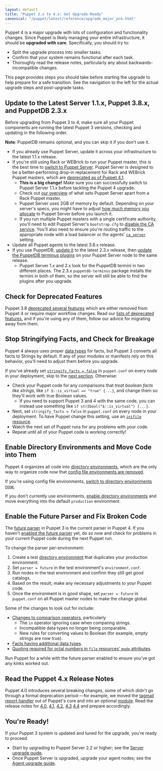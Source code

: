```yaml
---
layout: default
title: "Puppet 3.x to 4.x: Get Upgrade-Ready"
canonical: "/puppet/latest/reference/upgrade_major_pre.html"
---
```


Puppet 4 is a major upgrade with lots of configuration and functionality changes. Since Puppet is likely managing your entire infrastructure, it should be **upgraded with care**. Specifically, you should try to:

- Split the upgrade process into smaller tasks.
- Confirm that your system remains functional after each task.
- Thoroughly read the release notes, particularly any about backwards-incompatible changes.

This page provides steps you should take before starting the upgrade to help prepare for a safe transition. See the navigation to the left for the actual upgrade steps and post-upgrade tasks.

## Update to the Latest Server 1.1.x, Puppet 3.8.x, and PuppetDB 2.3.x

Before upgrading from Puppet 3 to 4, make sure all your Puppet components are running the latest Puppet 3 versions, checking and updating in the following order.

**Note**: PuppetDB remains optional, and you can skip it if you don't use it.

- If you already use Puppet Server, update it across your infrastructure to the latest 1.1.x release.
- If you're still using Rack or WEBrick to run your Puppet master, this is the best time to [switch to Puppet Server](/puppetserver/1.1/install_from_packages.html). Puppet Server is designed to be a better-performing drop-in replacement for Rack and WEBrick Puppet masters, which are [deprecated as of Puppet 4.1](/puppet/4.1/reference/release_notes.html#deprecated-rack-and-webrick-web-servers-for-puppet-master).
  - **This is a big change!** Make sure you can successfully switch to Puppet Server 1.1.x before tackling the Puppet 4 upgrade.
  - Check out [our overview](/puppetserver/latest/puppetserver_vs_passenger.html) of what sets Puppet Server apart from a Rack Puppet master.
  - Puppet Server uses 2GB of memory by default. Depending on your server's specs, you might have to adjust [how much memory you allocate](/puppetserver/1.1/install_from_packages.html#memory-allocation) to Puppet Server before you launch it.
  - If you run multiple Puppet masters with a single certificate authority, you'll need to edit Puppet Server's `bootstrap.cfg` to [disable the CA service](/puppetserver/1.1/external_ca_configuration.html#disabling-the-internal-puppet-ca-service). You'll also need to ensure you're routing traffic to the appropriate node with a load balancer or the agents' [`ca_server`](./configuration.html#caserver) setting.
- Update all Puppet agents to the latest 3.8.x release.
- If you use PuppetDB, [update it](/puppetdb/2.3/upgrade.html) to the latest 2.3.x release, then [update the PuppetDB terminus plugins](/puppetdb/2.3/upgrade.html#upgrading-the-terminus-plugins) on your Puppet Server node to the same release.
    - Puppet Server 1.x and 2.x look for the PuppetDB termini in two different places. The 2.3.x `puppetdb-terminus` package installs the termini in both of them, so the server will still be able to find the plugins after you upgrade.

## Check for Deprecated Features

[deprecations]: /puppet/3.8/reference/deprecated_summary.html

Puppet 3.8 [deprecated several features][deprecations] which are either removed from Puppet 4 or require major workflow changes. Read our [lists of deprecated features][deprecations], and if you're using any of them, follow our advice for migrating away from them.

## Stop Stringifying Facts, and Check for Breakage

Puppet 4 always uses proper [data types](./lang_data.html) for facts, but Puppet 3 converts all facts to Strings by default. If any of your modules or manifests rely on this behavior, you'll need to adjust them before you upgrade.

If you've already set [`stringify_facts = false`](/puppet/3.8/reference/deprecated_settings.html#stringifyfacts--true) in `puppet.conf` on every node in your deployment, skip to the [next section](#enable-directory-environments-and-move-code-into-them). Otherwise:

- Check your Puppet code for any comparisons that _treat boolean facts like strings,_ like `if $::is_virtual == "true" {...}`, and change them so they'll work with true Boolean values.
  - If you need to support Puppet 3 and 4 with the same code, you can instead use something like `if str2bool("$::is_virtual") {...}`.
- Next, set `stringify_facts = false` in `puppet.conf` on every node in your deployment. To have Puppet change this setting, use an [`inifile` resource](https://forge.puppetlabs.com/puppetlabs/inifile).
- Watch the next set of Puppet runs for any problems with your code.
- Repeat until all of your Puppet code is working correctly!

## Enable Directory Environments and Move Code into Them

Puppet 4 organizes all code into [directory environments](./environments.html), which are the only way to organize code now that [config file environments are removed](/puppet/3.8/reference/environments_classic.html#config-file-environments-are-deprecated).

[envs_config]: /puppet/3.8/reference/environments_configuring.html

If you're using config file environments, [switch to directory environments now.][envs_config]

If you don't currently use environments, [enable directory environments][envs_config] and move everything into the default `production` environment.

## Enable the Future Parser and Fix Broken Code

The [future parser](/puppet/3.8/reference/experiments_future.html) in Puppet 3 is the current parser in Puppet 4. If you haven't [enabled the future parser](/puppet/3.8/reference/experiments_future.html#enabling-the-future-parser) yet, do so now and check for problems in your current Puppet code during the next Puppet run.

To change the parser per-environment:

1. Create a test [directory environment](./environments.html) that duplicates your production environment.
2. Set `parser = future` in the test environment's `environment.conf`.
3. Run nodes in the test environment and confirm they still get good catalogs.
4. Based on the result, make any necessary adjustments to your Puppet code.
5. Once the environment is in good shape, set `parser = future` in `puppet.conf` on all Puppet master nodes to make the change global.

Some of the changes to look out for include:

- [Changes to comparison operators](/puppet/3.8/reference/experiments_future.html#check-your-comparisons), particularly
  - The `in` operator ignoring case when comparing strings.
  - Incompatible data types no longer being comparable.
  - New rules for converting values to Boolean (for example, empty strings are now true).
- [Facts having additional data types](/puppet/3.8/reference/experiments_future.html#check-your-comparisons).
- [Quoting required for octal numbers in `file` resources' `mode` attributes](/puppet/3.8/reference/experiments_future.html#quote-any-octal-numbers-in-file-modes).

Run Puppet for a while with the future parser enabled to ensure you've got any kinks worked out.

## Read the Puppet 4.x Release Notes

Puppet 4.0 introduces several breaking changes, some of which didn't go through a formal deprecation period---for example, we moved the [tagmail report handler](/puppet/3.8/reference/lang_tags.html#sending-tagmail-reports) out of Puppet's core and into an optional [module](https://forge.puppetlabs.com/puppetlabs/tagmail). Read the release notes for [4.0](/puppet/4.0/reference/release_notes.html), [4.1](/puppet/4.1/reference/release_notes.html), [4.2](/puppet/4.2/reference/release_notes.html), [4.3](/puppet/4.3/reference/release_notes.html) [4.4](./release_notes.html) and prepare accordingly.

## You're Ready!

If your Puppet 3 system is updated and tuned for the upgrade, you're ready to proceed.

* Start by upgrading to Puppet Server 2.2 or higher; see the [Server upgrade guide](./upgrade_major_server.html).
* Once Puppet Server is upgraded, upgrade your agent nodes; see the [Agent upgrade guide](./upgrade_major_agent.html).
